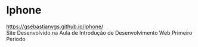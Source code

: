 # Iphone
https://gsebastianvgs.github.io/Iphone/ <br>
Site Desenvolvido na Aula de Introdução de Desenvolvimento Web Primeiro Periodo
